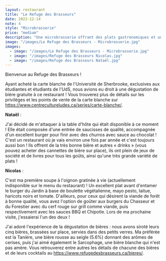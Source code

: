 ```yaml
---
layout: restaurant
title: "Le Refuge des Brasseurs"
date: 2022-12-14
note: 4
style: "Microbrasserie"
price: "medium"
description: "Une microbrasserie offrant des plats gastronomiques et une sélection impressionnante de bières artisanales"
image: "/images/Le Refuge des Brasseurs - Microbrasserie.jpg"
images:
  - image: "/images/Le Refuge des Brasseurs - Microbrasserie.jpg"
  - image: "/images/Refuge des Brasseurs Nicolas.jpg"
  - image: "/images/Refuge des Brasseurs Nataël.jpg"
---
```


Bienvenue au Refuge des Brasseurs !

Ayant acheté la carte blanche de l'Université de Sherbrooke, exclusives aux étudiantes et étudiants de l'UdS, nous avions eu droit à une dégustation de bière gratuite à ce restaurant ! Vous trouverez plus de détails sur les privilèges et les points de vente de la carte blanche sur https://www.centrecultureludes.ca/series/carte-blanche/.

**Nataël** :

J'ai décidé de m'attaquer à la table d'hôte qui était disponible à ce moment ! Elle était composée d'une entrée de saucisses de qualité, accompagnée d'un excellent burger pour finir avec des churros avec sauce au chocolat ! C'est un restaurant où je vais environ une fois par année et c'est toujours aussi bon ! Ils offrent de la très bonne bière et autres « drinks » (vous pouvez acheter des cannettes de bière sur place), ils ont plein de jeux de société et de livres pour tous les goûts, ainsi qu'une très grande variété de plats !

**Nicolas** :

C'est ma première soupe à l'oignon gratinée à vie (actuellement indisponible sur le menu du restaurant) ! Un excellent plat avant d'entamer le burger du Jardin à base de boulette végétalienne, mayo pesto, laitue, haricots noirs et tomate. D'ailleurs, pour ceux qui désirent la viande de forêt à bonne qualité, vous avez l'option de goûter aux burgers du Chasseur et du Forestier avec du cerf rouge sur grill comme viande, puis respectivement avec les sauces BBQ et Chipotle. Lors de ma prochaine visite, j'essaierai l'un des deux !

J'ai adoré l'expérience de la dégustation de bières : nous avons siroté leurs cinq bières, brassées sur place, servies dans des petits verres. Ma préférée est la Tanière, une bière rousse au seigle (5.6%) donnant des arômes de cerises, puis j'ai aimé également le Sarcophage, une bière blanche qui n'est pas amère. Vous retrouverez entre autres les détails de chacune des bières et de leurs cocktails au https://www.refugedesbrasseurs.ca/bieres/. 